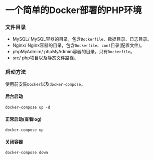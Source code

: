 # 一个简单的Docker部署的PHP环境

### 文件目录
* MySQL/ 
MySQL容器的目录，包含`Dockerfile`、数据目录、日志目录。
* Nginx/
Nginx容器的目录，包含`Dockerfile`、`conf`目录(配置文件)。
* phpMyAdmim/
phpMyAdmim容器的目录，只有`Dockerfile`。
* src/
php项目以及静态文件路径。

### 启动方法
使用前安装`Docker`以及`docker-compose`。
#### 后台启动
`docker-compose up -d`
#### 正常启动(查看log)
`docker-compose up`
#### 关闭容器
`docker-compose down`